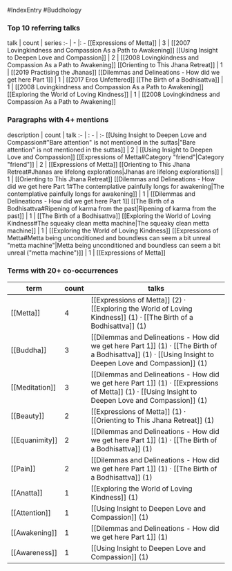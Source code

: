 #IndexEntry #Buddhology

### Top 10 referring talks
talk | count | series
:- | - |: -
[[Expressions of Metta]] | 3 | [[2007 Lovingkindness and Compassion As a Path to Awakening]]
[[Using Insight to Deepen Love and Compassion]] | 2 | [[2008 Lovingkindness and Compassion As a Path to Awakening]]
[[Orienting to This Jhana Retreat]] | 1 | [[2019 Practising the Jhanas]]
[[Dilemmas and Delineations - How did we get here Part 1]] | 1 | [[2017 Eros Unfettered]]
[[The Birth of a Bodhisattva]] | 1 | [[2008 Lovingkindness and Compassion As a Path to Awakening]]
[[Exploring the World of Loving Kindness]] | 1 | [[2008 Lovingkindness and Compassion As a Path to Awakening]]

### Paragraphs with 4+ mentions
description | count | talk
:- | : - | :-
[[Using Insight to Deepen Love and Compassion#"Bare attention" is not mentioned in the suttas\|"Bare attention" is not mentioned in the suttas]] | 2 | [[Using Insight to Deepen Love and Compassion]]
[[Expressions of Metta#Category "friend"\|Category "friend"]] | 2 | [[Expressions of Metta]]
[[Orienting to This Jhana Retreat#Jhanas are lifelong explorations\|Jhanas are lifelong explorations]] | 1 | [[Orienting to This Jhana Retreat]]
[[Dilemmas and Delineations - How did we get here Part 1#The contemplative painfully longs for awakening\|The contemplative painfully longs for awakening]] | 1 | [[Dilemmas and Delineations - How did we get here Part 1]]
[[The Birth of a Bodhisattva#Ripening of karma from the past\|Ripening of karma from the past]] | 1 | [[The Birth of a Bodhisattva]]
[[Exploring the World of Loving Kindness#The squeaky clean metta machine\|The squeaky clean metta machine]] | 1 | [[Exploring the World of Loving Kindness]]
[[Expressions of Metta#Metta being unconditioned and boundless can seem a bit unreal "metta machine"\|Metta being unconditioned and boundless can seem a bit unreal ("metta machine")]] | 1 | [[Expressions of Metta]]

### Terms with 20+ co-occurrences
term | count | talks
-|-|-
[[Metta]] | 4 | <span class="counts">[[Expressions of Metta]] (2) · [[Exploring the World of Loving Kindness]] (1) · [[The Birth of a Bodhisattva]] (1)</span> 
[[Buddha]] | 3 | <span class="counts">[[Dilemmas and Delineations - How did we get here Part 1]] (1) · [[The Birth of a Bodhisattva]] (1) · [[Using Insight to Deepen Love and Compassion]] (1)</span> 
[[Meditation]] | 3 | <span class="counts">[[Dilemmas and Delineations - How did we get here Part 1]] (1) · [[Expressions of Metta]] (1) · [[Using Insight to Deepen Love and Compassion]] (1)</span> 
[[Beauty]] | 2 | <span class="counts">[[Expressions of Metta]] (1) · [[Orienting to This Jhana Retreat]] (1)</span> 
[[Equanimity]] | 2 | <span class="counts">[[Dilemmas and Delineations - How did we get here Part 1]] (1) · [[The Birth of a Bodhisattva]] (1)</span> 
[[Pain]] | 2 | <span class="counts">[[Dilemmas and Delineations - How did we get here Part 1]] (1) · [[The Birth of a Bodhisattva]] (1)</span> 
[[Anatta]] | 1 | <span class="counts">[[Exploring the World of Loving Kindness]] (1)</span> 
[[Attention]] | 1 | <span class="counts">[[Using Insight to Deepen Love and Compassion]] (1)</span> 
[[Awakening]] | 1 | <span class="counts">[[Dilemmas and Delineations - How did we get here Part 1]] (1)</span> 
[[Awareness]] | 1 | <span class="counts">[[Using Insight to Deepen Love and Compassion]] (1)</span> 

